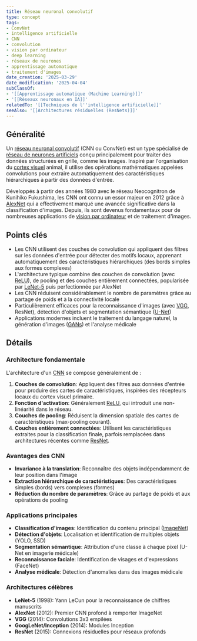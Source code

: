 ```yaml
---
title: Réseau neuronal convolutif
type: concept
tags:
- ConvNet
- intelligence artificielle
- CNN
- convolution
- vision par ordinateur
- deep learning
- réseaux de neurones
- apprentissage automatique
- traitement d'images
date_creation: '2025-03-29'
date_modification: '2025-04-04'
subClassOf:
- '[[Apprentissage automatique (Machine Learning)]]'
- '[[Réseaux neuronaux en IA]]'
relatedTo: '[[Techniques de l''intelligence artificielle]]'
seeAlso: '[[Architectures résiduelles (ResNets)]]'
---
```

## Généralité

Un [réseau neuronal convolutif](https://fr.wikipedia.org/wiki/R%C3%A9seau_neuronal_convolutif) (CNN ou ConvNet) est un type spécialisé de [réseau de neurones artificiels](https://fr.wikipedia.org/wiki/R%C3%A9seau_de_neurones_artificiels) conçu principalement pour traiter des données structurées en grille, comme les images. Inspiré par l'organisation du [cortex visuel](https://fr.wikipedia.org/wiki/Cortex_visuel) animal, il utilise des opérations mathématiques appelées convolutions pour extraire automatiquement des caractéristiques hiérarchiques à partir des données d'entrée.

Développés à partir des années 1980 avec le réseau Neocognitron de Kunihiko Fukushima, les CNN ont connu un essor majeur en 2012 grâce à [AlexNet](https://fr.wikipedia.org/wiki/AlexNet) qui a effectivement marqué une avancée significative dans la classification d'images. Depuis, ils sont devenus fondamentaux pour de nombreuses applications de [vision par ordinateur](https://fr.wikipedia.org/wiki/Vision_par_ordinateur) et de traitement d'images.

## Points clés

- Les CNN utilisent des couches de convolution qui appliquent des filtres sur les données d'entrée pour détecter des motifs locaux, apprenant automatiquement des caractéristiques hiérarchiques (des bords simples aux formes complexes)
- L'architecture typique combine des couches de convolution (avec [ReLU](https://fr.wikipedia.org/wiki/Rectifier_(r%C3%A9seau_de_neurones))), de pooling et des couches entièrement connectées, popularisée par [LeNet-5](https://fr.wikipedia.org/wiki/LeNet) puis perfectionnée par AlexNet
- Les CNN réduisent considérablement le nombre de paramètres grâce au partage de poids et à la connectivité locale
- Particulièrement efficaces pour la reconnaissance d'images (avec [VGG](https://fr.wikipedia.org/wiki/VGG_(r%C3%A9seau_de_neurones)), ResNet), détection d'objets et segmentation sémantique ([U-Net](https://fr.wikipedia.org/wiki/U-Net))
- Applications modernes incluent le traitement du langage naturel, la génération d'images ([GANs](https://fr.wikipedia.org/wiki/R%C3%A9seaux_antagonistes_g%C3%A9n%C3%A9ratifs)) et l'analyse médicale

## Détails

### Architecture fondamentale

L'architecture d'un [CNN](https://fr.wikipedia.org/wiki/R%C3%A9seau_neuronal_convolutif) se compose généralement de :

1. **Couches de convolution**: Appliquent des filtres aux données d'entrée pour produire des cartes de caractéristiques, inspirées des récepteurs locaux du cortex visuel primaire.
2. **Fonction d'activation**: Généralement [ReLU](https://fr.wikipedia.org/wiki/Rectifier_(neural_networks)), qui introduit une non-linéarité dans le réseau.
3. **Couches de pooling**: Réduisent la dimension spatiale des cartes de caractéristiques (max-pooling courant).
4. **Couches entièrement connectées**: Utilisent les caractéristiques extraites pour la classification finale, parfois remplacées dans architectures récentes comme [ResNet](https://fr.wikipedia.org/wiki/Residual_neural_network).

### Avantages des CNN

- **Invariance à la translation**: Reconnaître des objets indépendamment de leur position dans l'image
- **Extraction hiérarchique de caractéristiques**: Des caractéristiques simples (bords) vers complexes (formes)
- **Réduction du nombre de paramètres**: Grâce au partage de poids et aux opérations de pooling

### Applications principales

- **Classification d'images**: Identification du contenu principal ([ImageNet](https://fr.wikipedia.org/wiki/ImageNet))
- **Détection d'objets**: Localisation et identification de multiples objets (YOLO, SSD)
- **Segmentation sémantique**: Attribution d'une classe à chaque pixel (U-Net en imagerie médicale)
- **Reconnaissance faciale**: Identification de visages et d'expressions (FaceNet)
- **Analyse médicale**: Détection d'anomalies dans des images médicale

### Architectures célèbres

- **LeNet-5** (1998): Yann LeCun pour la reconnaissance de chiffres manuscrits
- **AlexNet** (2012): Premier CNN profond à remporter ImageNet
- **VGG** (2014): Convolutions 3x3 empilées
- **GoogLeNet/Inception** (2014): Modules Inception
- **ResNet** (2015): Connexions résiduelles pour réseaux profonds